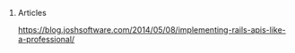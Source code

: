 1. Articles
    
    https://blog.joshsoftware.com/2014/05/08/implementing-rails-apis-like-a-professional/
